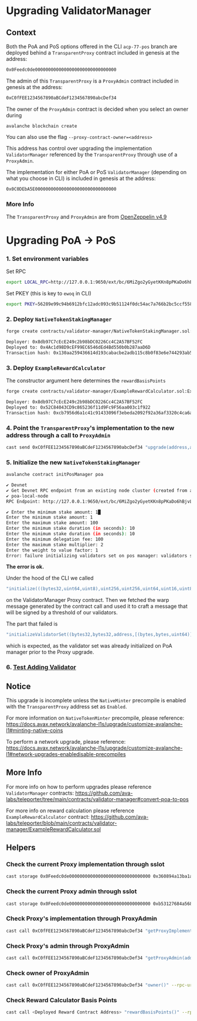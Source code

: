 # Upgrading ValidatorManager


## Context
Both the PoA and PoS options offered in the CLI `acp-77-pos` branch are deployed behind a `TransparentProxy` contract included in genesis at the address:
```bash
0x0Feedc0de0000000000000000000000000000000
```

The admin of this `TransparentProxy` is a `ProxyAdmin` contract included in genesis at the address:
```bash
0xC0fFEE1234567890aBCdeF1234567890abcDef34
```

The owner of the `ProxyAdmin` contract is decided when you select an owner during
```
avalanche blockchain create
```
You can also use the flag `--proxy-contract-owner=<address>`

This address has control over upgrading the implementation `ValidatorManager` referenced by the `TransparentProxy` through use of a `ProxyAdmin`.


The implementation for either PoA or PoS `ValidatorManager` (depending on what you choose in CLI) is included in genesis at the address:
```bash
0x0C0DEbA5E0000000000000000000000000000000
```


### More Info
The `TransparentProxy` and `ProxyAdmin` are from [OpenZeppelin v4.9](https://github.com/OpenZeppelin/openzeppelin-contracts/blob/release-v4.9/contracts/proxy/transparent/TransparentUpgradeableProxy.sol)



# Upgrading PoA -> PoS

### 1. Set environment variables
Set RPC
```bash
export LOCAL_RPC=http://127.0.0.1:9650/ext/bc/6MiZgo2yGyetKKn8pPKaDo6hBjvLpS4N7FyJDRwHHNPSuVkbG/rpc
```
Set PKEY (this is key to `ewoq` in CLI)
```bash
export PKEY=56289e99c94b6912bfc12adc093c9b51124f0dc54ac7a766b2bc5ccf558d8027
```

### 2. Deploy `NativeTokenStakingManager`

```bash
forge create contracts/validator-manager/NativeTokenStakingManager.sol:NativeTokenStakingManager --constructor-args 0 --private-key $PKEY --rpc-url=$LOCAL_RPC
```

```bash
Deployer: 0x8db97C7cEcE249c2b98bDC0226Cc4C2A57BF52FC
Deployed to: 0x4Ac1d98D9cEF99EC6546dEd4Bd550b0b287aaD6D
Transaction hash: 0x130aa259436614d193cabacbe2adb115c8b0f83e6e744293ab57f5c3aa3fa292
```

### 3. Deploy `ExampleRewardCalculator`

The constructor argument here determines the `rewardBasisPoints`
```bash
forge create contracts/validator-manager/ExampleRewardCalculator.sol:ExampleRewardCalculator --constructor-args 100 --private-key $PKEY --rpc-url=$LOCAL_RPC
```
```bash
Deployer: 0x8db97C7cEcE249c2b98bDC0226Cc4C2A57BF52FC
Deployed to: 0x52C84043CD9c865236f11d9Fc9F56aa003c1f922
Transaction hash: 0xcb7956d6a1c41c91433096f3ebeda2092f92a36af3320c4ca6ab81c91a877b5c
```


### 4. Point the `TransparentProxy`'s implementation to the new address through a call to `ProxyAdmin`

```bash
cast send 0xC0fFEE1234567890aBCdeF1234567890abcDef34 "upgrade(address,address)" 0x0Feedc0de0000000000000000000000000000000 0x4Ac1d98D9cEF99EC6546dEd4Bd550b0b287aaD6D --private-key $PKEY --rpc-url=$LOCAL_RPC
```

### 5. Initialize the new `NativeTokenStakingManager`

```bash
avalanche contract initPosManager poa
```

```bash
✔ Devnet
✔ Get Devnet RPC endpoint from an existing node cluster (created from avalanche node create or avalanche devnet wiz)
✔ poa-local-node
RPC Endpoint: http://127.0.0.1:9650/ext/bc/6MiZgo2yGyetKKn8pPKaDo6hBjvLpS4N7FyJDRwHHNPSuVkbG/rpc

✔ Enter the minimum stake amount: 1█
Enter the minimum stake amount: 1
Enter the maximum stake amount: 100
Enter the minimum stake duration (in seconds): 10
Enter the minimum stake duration (in seconds): 10
Enter the minimum delegation fee: 100
Enter the maximum stake multiplier: 2
Enter the weight to value factor: 1
Error: failure initializing validators set on pos manager: validators set already initialized (txHash=0x7ff2860be4db6c6d760653864e96fdbcd4699b2f4d3fcfd783d8bc95d6a4d5c1)
```

**The error is ok.**

Under the hood of the CLI we called
```go
"initialize(((bytes32,uint64,uint8),uint256,uint256,uint64,uint16,uint8,uint256,address))"
```
on the ValidatorManager Proxy contract.
Then we fetched the warp message generated by the contract call and used it to craft a message that will be signed by a threshold of our validators.

The part that failed is 
```go
"initializeValidatorSet((bytes32,bytes32,address,[(bytes,bytes,uint64)]),uint32)"
```
which is expected, as the validator set was already initialized on PoA manager prior to the Proxy upgrade.

### 6. [Test Adding Validator](https://github.com/ava-labs/etna-devnet-resources/blob/main/guides/deploy-sovereign-pos-l1.md#add-validator)

## Notice
This upgrade is incomplete unless the `NativeMinter` precompile is enabled with the `TransparentProxy` address set as `Enabled`.

For more information on `NativeTokenMinter` precompile, please reference: 
https://docs.avax.network/avalanche-l1s/upgrade/customize-avalanche-l1#minting-native-coins

To perform a network upgrade, please reference:
https://docs.avax.network/avalanche-l1s/upgrade/customize-avalanche-l1#network-upgrades-enabledisable-precompiles

## More Info

For more info on how to perform upgrades please reference `ValidatorManager` contracts:
https://github.com/ava-labs/teleporter/tree/main/contracts/validator-manager#convert-poa-to-pos

For more info on reward calculation please reference `ExampleRewardCalculator` contract:
https://github.com/ava-labs/teleporter/blob/main/contracts/validator-manager/ExampleRewardCalculator.sol

## Helpers

### Check the current Proxy implementation through sslot
```bash
cast storage 0x0Feedc0de0000000000000000000000000000000 0x360894a13ba1a3210667c828492db98dca3e2076cc3735a920a3ca505d382bbc --rpc-url=$LOCAL_RPC
```

### Check the current Proxy admin through sslot
```bash
cast storage 0x0Feedc0de0000000000000000000000000000000 0xb53127684a568b3173ae13b9f8a6016e243e63b6e8ee1178d6a717850b5d6103 --rpc-url=$LOCAL_RPC
```

### Check Proxy's implementation through ProxyAdmin
```bash
cast call 0xC0fFEE1234567890aBCdeF1234567890abcDef34 "getProxyImplementation(address)" 0x0Feedc0de0000000000000000000000000000000 --rpc-url=$LOCAL_RPC
```

### Check Proxy's admin through ProxyAdmin

```bash
cast call 0xC0fFEE1234567890aBCdeF1234567890abcDef34 "getProxyAdmin(address)" 0x0Feedc0de0000000000000000000000000000000 --rpc-url=$LOCAL_RPC
```

### Check owner of ProxyAdmin
```bash
cast call 0xC0fFEE1234567890aBCdeF1234567890abcDef34 "owner()" --rpc-url=$LOCAL_RPC
```

### Check Reward Calculator Basis Points
```bash
cast call <Deployed Reward Contract Address> "rewardBasisPoints()" --rpc-url=$LOCAL_RPC
```
